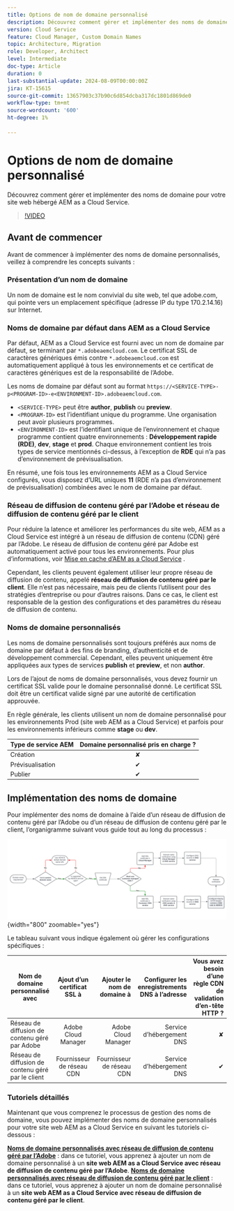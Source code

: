 ```yaml
---
title: Options de nom de domaine personnalisé
description: Découvrez comment gérer et implémenter des noms de domaine personnalisés pour votre site web hébergé AEM as a Cloud Service.
version: Cloud Service
feature: Cloud Manager, Custom Domain Names
topic: Architecture, Migration
role: Developer, Architect
level: Intermediate
doc-type: Article
duration: 0
last-substantial-update: 2024-08-09T00:00:00Z
jira: KT-15615
source-git-commit: 13657903c37b90c6d854dcba317dc1801d869de0
workflow-type: tm+mt
source-wordcount: '600'
ht-degree: 1%

---
```



# Options de nom de domaine personnalisé

Découvrez comment gérer et implémenter des noms de domaine pour votre site web hébergé AEM as a Cloud Service.

>[!VIDEO](https://video.tv.adobe.com/v/3432632?quality=12&learn=on)

## Avant de commencer

Avant de commencer à implémenter des noms de domaine personnalisés, veillez à comprendre les concepts suivants :

### Présentation d’un nom de domaine

Un nom de domaine est le nom convivial du site web, tel que adobe.com, qui pointe vers un emplacement spécifique (adresse IP du type 170.2.14.16) sur Internet.

### Noms de domaine par défaut dans AEM as a Cloud Service

Par défaut, AEM as a Cloud Service est fourni avec un nom de domaine par défaut, se terminant par `*.adobeaemcloud.com`. Le certificat SSL de caractères génériques émis contre `*.adobeaemcloud.com` est automatiquement appliqué à tous les environnements et ce certificat de caractères génériques est de la responsabilité de l’Adobe.

Les noms de domaine par défaut sont au format `https://<SERVICE-TYPE>-p<PROGRAM-ID>-e<ENVIRONMENT-ID>.adobeaemcloud.com`.

- `<SERVICE-TYPE>` peut être **author**, **publish** ou **preview**.
- `<PROGRAM-ID>` est l’identifiant unique du programme. Une organisation peut avoir plusieurs programmes.
- `<ENVIRONMENT-ID>` est l’identifiant unique de l’environnement et chaque programme contient quatre environnements : **Développement rapide (RDE)**, **dev**, **stage** et **prod**. Chaque environnement contient les trois types de service mentionnés ci-dessus, à l’exception de **RDE** qui n’a pas d’environnement de prévisualisation.

En résumé, une fois tous les environnements AEM as a Cloud Service configurés, vous disposez d’URL uniques **11** (RDE n’a pas d’environnement de prévisualisation) combinées avec le nom de domaine par défaut.

### Réseau de diffusion de contenu géré par l’Adobe et réseau de diffusion de contenu géré par le client

Pour réduire la latence et améliorer les performances du site web, AEM as a Cloud Service est intégré à un réseau de diffusion de contenu (CDN) géré par l’Adobe. Le réseau de diffusion de contenu géré par Adobe est automatiquement activé pour tous les environnements. Pour plus d’informations, voir [Mise en cache d’AEM as a Cloud Service](../caching/overview.md) .

Cependant, les clients peuvent également utiliser leur propre réseau de diffusion de contenu, appelé **réseau de diffusion de contenu géré par le client**. Elle n’est pas nécessaire, mais peu de clients l’utilisent pour des stratégies d’entreprise ou pour d’autres raisons. Dans ce cas, le client est responsable de la gestion des configurations et des paramètres du réseau de diffusion de contenu.

### Noms de domaine personnalisés

Les noms de domaine personnalisés sont toujours préférés aux noms de domaine par défaut à des fins de branding, d’authenticité et de développement commercial. Cependant, elles peuvent uniquement être appliquées aux types de services **publish** et **preview**, et non **author**.

Lors de l’ajout de noms de domaine personnalisés, vous devez fournir un certificat SSL valide pour le domaine personnalisé donné. Le certificat SSL doit être un certificat valide signé par une autorité de certification approuvée.

En règle générale, les clients utilisent un nom de domaine personnalisé pour les environnements Prod (site web AEM as a Cloud Service) et parfois pour les environnements inférieurs comme **stage** ou **dev**.

| Type de service AEM | Domaine personnalisé pris en charge ? |
|---------------------|:-----------------------:|
| Création | ✘ |
| Prévisualisation | ✔ |
| Publier | ✔ |

## Implémentation des noms de domaine

Pour implémenter des noms de domaine à l’aide d’un réseau de diffusion de contenu géré par l’Adobe ou d’un réseau de diffusion de contenu géré par le client, l’organigramme suivant vous guide tout au long du processus :

![Graphique à flux de gestion des noms de domaine](./assets/domain-name-management-flowchart.png){width="800" zoomable="yes"}

Le tableau suivant vous indique également où gérer les configurations spécifiques :

| Nom de domaine personnalisé avec | Ajout d’un certificat SSL à | Ajouter le nom de domaine à | Configurer les enregistrements DNS à l’adresse | Vous avez besoin d’une règle CDN de validation d’en-tête HTTP ? |
|---------------------|:-----------------------:|-----------------------:|-----------------------:|-----------------------:|
| Réseau de diffusion de contenu géré par Adobe | Adobe Cloud Manager | Adobe Cloud Manager | Service d’hébergement DNS | ✘ |
| Réseau de diffusion de contenu géré par le client | Fournisseur de réseau CDN | Fournisseur de réseau CDN | Service d’hébergement DNS | ✔ |

### Tutoriels détaillés

Maintenant que vous comprenez le processus de gestion des noms de domaine, vous pouvez implémenter des noms de domaine personnalisés pour votre site web AEM as a Cloud Service en suivant les tutoriels ci-dessous :

**[Noms de domaine personnalisés avec réseau de diffusion de contenu géré par l’Adobe](./custom-domain-name-with-adobe-managed-cdn.md)** : dans ce tutoriel, vous apprenez à ajouter un nom de domaine personnalisé à un **site web AEM as a Cloud Service avec réseau de diffusion de contenu géré par l’Adobe**.
**[Noms de domaine personnalisés avec réseau de diffusion de contenu géré par le client](./custom-domain-names-with-customer-managed-cdn.md)** : dans ce tutoriel, vous apprenez à ajouter un nom de domaine personnalisé à un **site web AEM as a Cloud Service avec réseau de diffusion de contenu géré par le client**.

